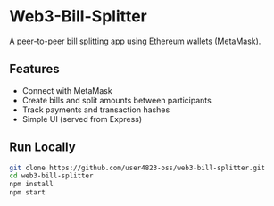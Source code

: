 # Web3-Bill-Splitter

A peer-to-peer bill splitting app using Ethereum wallets (MetaMask).

## Features
- Connect with MetaMask
- Create bills and split amounts between participants
- Track payments and transaction hashes
- Simple UI (served from Express)

## Run Locally
```bash
git clone https://github.com/user4823-oss/web3-bill-splitter.git
cd web3-bill-splitter
npm install
npm start
